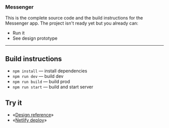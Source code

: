 ### Messenger

This is the complete source code and the build instructions for the Messenger app.
The project isn't ready yet but you already can:

- Run it
- See design prototype

---

## Build instructions

- `npm install` — install dependencies
- `npm run dev` — build dev
- `npm run build` — build prod
- `npm run start` — build and start server

## Try it

- «[Design reference](https://www.figma.com/file/24EUnEHGEDNLdOcxg7ULwV/Chat?node-id=0%3A1&t=4XDVdTnEeAq0YWrw-0)»
- «[Netlify deploy](https://endearing-pika-c12f1d.netlify.app/)»
